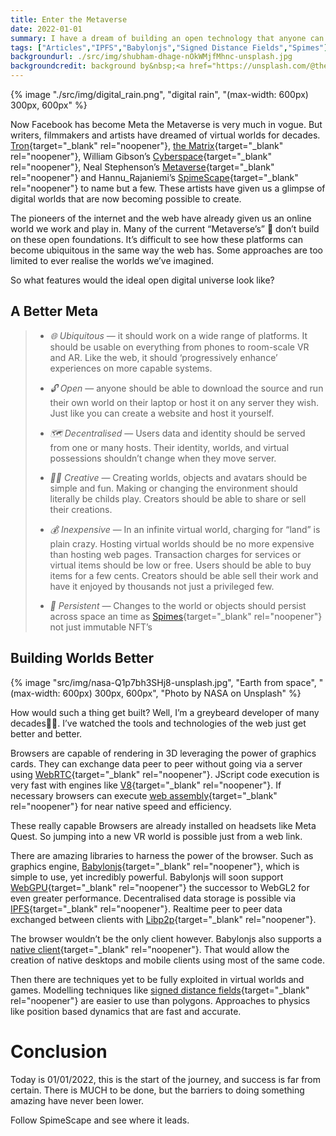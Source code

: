 ```yaml
---
title: Enter the Metaverse
date: 2022-01-01
summary: I have a dream of building an open technology that anyone can use to build virtual worlds. Worlds they can create and share as easily as creating a web page.
tags: ["Articles","IPFS","Babylonjs","Signed Distance Fields","Spimes"]
backgroundurl: ./src/img/shubham-dhage-nOkWMjfMhnc-unsplash.jpg
backgroundcredit: background by&nbsp;<a href="https://unsplash.com/@theshubhamdhage?utm_source=unsplash&utm_medium=referral&utm_content=creditCopyText">Shubham Dhage</a>&nbsp;on&nbsp;<a href="https://unsplash.com/@theshubhamdhage?utm_source=unsplash&utm_medium=referral&utm_content=creditCopyText">Unsplash</a>
---
```


{% image "./src/img/digital_rain.png", "digital rain", "(max-width: 600px) 300px, 600px" %}

Now Facebook has become Meta the Metaverse is very much in vogue. But writers, filmmakers and artists have dreamed of virtual worlds for decades. [Tron](https://www.imdb.com/title/tt0084827/){target="_blank" rel="noopener"}, [the Matrix](https://www.imdb.com/title/tt0133093/?ref_=fn_al_tt_1){target="_blank" rel="noopener"}, William Gibson’s [Cyberspace](https://en.wikipedia.org/wiki/Burning_Chrome){target="_blank" rel="noopener"}, Neal Stephenson’s [Metaverse](https://en.wikipedia.org/wiki/Snow_Crash){target="_blank" rel="noopener"} and Hannu_Rajaniemi’s [SpimeScape](https://www.karangill.com/glossary-quantum-thief-fractal-prince-jean-le-flambeur/#Spimescape){target="_blank" rel="noopener"} to name but a few. These artists have given us a glimpse of digital worlds that are now becoming possible to create.

The pioneers of the internet and the web have already given us an online world we work and play in. Many of the current “Metaverse’s” 🤨 don’t build on these open foundations. It’s difficult to see how these platforms can become ubiquitous in the same way the web has. Some approaches are too limited to ever realise the worlds we’ve imagined.

So what features would the ideal open digital universe look like?

## A Better Meta

> * *🌐 Ubiquitous* — it should work on a wide range of platforms. It should be usable on everything from phones to room-scale VR and AR. Like the web, it should ‘progressively enhance’ experiences on more capable systems.
> 
> * *🔓 Open* — anyone should be able to download the source and run their own world on their laptop or host it on any server they wish. Just like you can create a website and host it yourself.
> 
> * *🗺 Decentralised* — Users data and identity should be served from one or many hosts. Their identity, worlds, and virtual possessions shouldn’t change when they move server.
> 
> * *👩‍🎨 Creative* — Creating worlds, objects and avatars should be simple and fun. Making or changing the environment should literally be childs play. Creators should be able to share or sell their creations.
> 
> * *💰 Inexpensive* — In an infinite virtual world, charging for “land” is plain crazy. Hosting virtual worlds should be no more expensive than hosting web pages. Transaction charges for services or virtual items should be low or free. Users should be able to buy items for a few cents. Creators should be able sell their work and have it enjoyed by thousands not just a privileged few.
> 
> * *💫 Persistent* — Changes to the world or objects should persist across space an time as [Spimes](https://en.wikipedia.org/wiki/Spime){target="_blank" rel="noopener"} not just immutable NFT’s

## Building Worlds Better

{% image "src/img/nasa-Q1p7bh3SHj8-unsplash.jpg", "Earth from space", "(max-width: 600px) 300px, 600px", "Photo by NASA on Unsplash" %}

How would such a thing get built? Well, I’m a greybeard developer of many decades🧙‍♂️. I’ve watched the tools and technologies of the web just get better and better.

Browsers are capable of rendering in 3D leveraging the power of graphics cards. They can exchange data peer to peer without going via a server using [WebRTC](https://webrtc.org/){target="_blank" rel="noopener"}. JScript code execution is very fast with engines like [V8](https://en.wikipedia.org/wiki/V8_(JavaScript_engine)){target="_blank" rel="noopener"}. If necessary browsers can execute [web assembly](https://webassembly.org/){target="_blank" rel="noopener"} for near native speed and efficiency.

These really capable Browsers are already installed on headsets like Meta Quest. So jumping into a new VR world is possible just from a web link.

There are amazing libraries to harness the power of the browser. Such as graphics engine, [Babylonjs](https://www.babylonjs.com/){target="_blank" rel="noopener"}, which is simple to use, yet incredibly powerful. Babylonjs will soon support [WebGPU](https://www.youtube.com/watch?v=A2FxeEl4nWw){target="_blank" rel="noopener"} the successor to WebGL2 for even greater performance. Decentralised data storage is possible via [IPFS](https://ipfs.io/){target="_blank" rel="noopener"}. Realtime peer to peer data exchanged between clients with [Libp2p](https://libp2p.io/){target="_blank" rel="noopener"}.

The browser wouldn’t be the only client however. Babylonjs also supports a [native client](https://www.babylonjs.com/native/){target="_blank" rel="noopener"}. That would allow the creation of native desktops and mobile clients using most of the same code.

Then there are techniques yet to be fully exploited in virtual worlds and games. Modelling techniques like [signed distance fields](https://www.shadertoy.com/view/WsSBzh){target="_blank" rel="noopener"} are easier to use than polygons. Approaches to physics like position based dynamics that are fast and accurate.

# Conclusion

Today is 01/01/2022, this is the start of the journey, and success is far from certain. There is MUCH to be done, but the barriers to doing something amazing have never been lower.

Follow SpimeScape and see where it leads.
